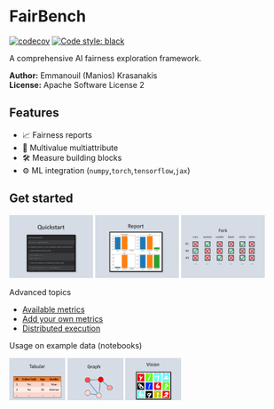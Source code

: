 # FairBench

[![codecov](https://codecov.io/gh/mever-team/FairBench/branch/main/graph/badge.svg?token=qeiNv3DN0W)](https://codecov.io/gh/mever-team/FairBench)
[![Code style: black](https://img.shields.io/badge/code%20style-black-000000.svg)](https://github.com/psf/black)

A comprehensive AI fairness exploration framework.

**Author:** Emmanouil (Manios) Krasanakis <br>
**License:** Apache Software License 2

## Features

- :chart_with_upwards_trend: Fairness reports
- :flags: Multivalue multiattribute
- :hammer_and_wrench: Measure building blocks
- :gear: ML integration (`numpy`,`torch`,`tensorflow`,`jax`)

## Get started

[<img alt="reports" width="30%" src="docs/images/quickstart.png" />](docs/quickstart.md)
[<img alt="reports" width="30%" src="docs/images/report.png" />](docs/reports.md)
[<img alt="branches" width="30%" src="docs/images/forks.png" />](docs/branches.md)


Advanced topics

- [Available metrics](docs/metrics.md)
- [Add your own metrics](CONTRIBUTING.md)
- [Distributed execution](docs/distributed.md)

Usage on example data (notebooks)

[<img alt="branches" width="20%" src="docs/images/tabular.png" />](examples/demo.ipynb)
[<img alt="branches" width="20%" src="docs/images/graphs.png" />](examples/graphs.ipynb)
[<img alt="branches" width="20%" src="docs/images/vision.png" />](examples/vision.ipynb)
